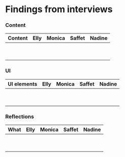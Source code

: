 # Findings from interviews

### Content

| Content | Elly | Monica | Saffet | Nadine |
| :-----: | :--: | :----: | :----: | :----: |
|         |      |        |        |        |
|         |      |        |        |        |
|         |      |        |        |        |
|         |      |        |        |        |
|         |      |        |        |        |
|         |      |        |        |        |
|         |      |        |        |        |
|         |      |        |        |        |
|         |      |        |        |        |

### UI

| UI elements | Elly | Monica | Saffet | Nadine |
| :---------: | :--: | :----: | :----: | :----: |
|             |      |        |        |        |
|             |      |        |        |        |
|             |      |        |        |        |
|             |      |        |        |        |
|             |      |        |        |        |
|             |      |        |        |        |
|             |      |        |        |        |
|             |      |        |        |        |
|             |      |        |        |        |

### Reflections

| What | Elly | Monica | Saffet | Nadine |
| :--: | :--: | :----: | :----: | :----: |
|      |      |        |        |        |
|      |      |        |        |        |
|      |      |        |        |        |
|      |      |        |        |        |
|      |      |        |        |        |
|      |      |        |        |        |
|      |      |        |        |        |
|      |      |        |        |        |
|      |      |        |        |        |

### 